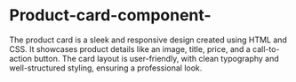# Product-card-component-


The product card is a sleek and responsive design created using HTML and CSS. It showcases product details like an image, title, price, 
and a call-to-action button. The card layout is user-friendly,
with clean typography and well-structured styling, ensuring a professional look.
